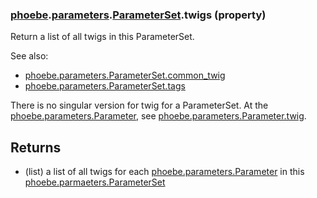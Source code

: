 ### [phoebe](phoebe.md).[parameters](phoebe.parameters.md).[ParameterSet](phoebe.parameters.ParameterSet.md).twigs (property)




Return a list of all twigs in this ParameterSet.

See also:
* [phoebe.parameters.ParameterSet.common_twig](phoebe.parameters.ParameterSet.common_twig.md)
* [phoebe.parameters.ParameterSet.tags](phoebe.parameters.ParameterSet.tags.md)

There is no singular version for twig for a ParameterSet.  At the
[phoebe.parameters.Parameter](phoebe.parameters.Parameter.md), see [phoebe.parameters.Parameter.twig](phoebe.parameters.Parameter.twig.md).

Returns
--------
* (list) a list of all twigs for each [phoebe.parameters.Parameter](phoebe.parameters.Parameter.md)
    in this [phoebe.parmaeters.ParameterSet](phoebe.parmaeters.ParameterSet.md)

